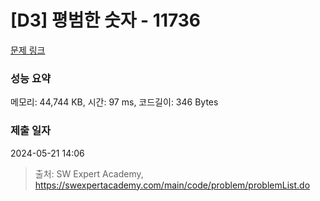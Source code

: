 # [D3] 평범한 숫자 - 11736 

[문제 링크](https://swexpertacademy.com/main/code/problem/problemDetail.do?contestProbId=AXhh-H-KwUcDFARQ) 

### 성능 요약

메모리: 44,744 KB, 시간: 97 ms, 코드길이: 346 Bytes

### 제출 일자

2024-05-21 14:06



> 출처: SW Expert Academy, https://swexpertacademy.com/main/code/problem/problemList.do